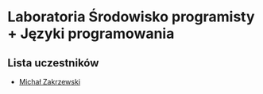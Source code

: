 # Laboratoria Środowisko programisty + Języki programowania

## Lista uczestników 

- [Michał Zakrzewski](https://github.com/ZakrzewskiM30/SPJP/)
